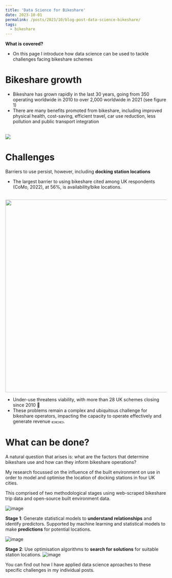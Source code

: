 ```yaml
---
title: 'Data Science for Bikeshare'
date: 2023-10-01
permalink: /posts/2023/10/blog-post-data-science-bikeshare/
tags:
  - bikeshare
---
```

**What is covered?**
- On this page I introduce how data science can be used to tackle challenges facing bikeshare schemes 

Bikeshare growth
===
- Bikeshare has grown rapidly in the last 30 years, going from 350 operating worldwide in 2010 to over 2,000 worldwide in 2021 (see figure 1)
- There are many benefits promoted from bikeshare, including improved physical health, cost-saving, efficient travel, car use reduction, less pollution and public transport integration

<br/><img src='https://p91g.github.io/patrick-moore.github.io/images/2023-06-30 11_46_32-Microsoft Word - Meddin map mid-2022 report_FINAL.docx (2).png'>


Challenges
===
Barriers to use persist, however, including  **docking station locations**
- The largest barrier to using bikeshare cited among UK respondents (CoMo, 2022), at 56%, is availability/bike locations. 

<br/><img src='https://p91g.github.io/patrick-moore.github.io/images/find_bss.png' width='600' height='auto'>

- Under-use threatens viability, with more than 28 UK schemes closing since 2010 🚫
- These problems remain a complex and ubiquitous challenge for bikeshare operators, impacting the capacity to operate effectively and generate revenue 💷💷💷. 

What can be done?
===
A natural question that arises is: what are the factors that determine bikeshare use and how can they inform bikeshare operations?

My research focussed on the influence of the built environment on use in order to model and optimise the location of docking stations in four UK cities. 

This comprised of two methodological stages using web-scraped bikeshare trip data and open-source built environment data.

![image](https://github.com/p91g/patrick-moore.github.io/assets/93223269/50b4ffea-8e88-4569-ac9b-e864c7f682da)


**Stage 1**:
Generate statistical models to **understand relationships** and identify predictors. Supported by machine learning and statistical models to make **predictions** for potential locations.

![image](https://github.com/p91g/patrick-moore.github.io/assets/93223269/6d72e701-21f3-4818-a977-a249a2d39ced)

**Stage 2**:
Use optimisation algorithms to **search for solutions** for suitable station locations. 
![image](https://github.com/p91g/patrick-moore.github.io/assets/93223269/56572c40-6bd9-46a7-ae77-35b22dde9f4f)

You can find out how I have applied data science aproaches to these specific challenges in my individual posts. 
